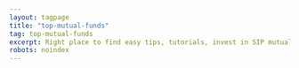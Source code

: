 ```yaml
---
layout: tagpage
title: "top-mutual-funds"
tag: top-mutual-funds
excerpt: Right place to find easy tips, tutorials, invest in SIP mutual funds, debt funds, equity mutual funds, best performing funds
robots: noindex
---
```

